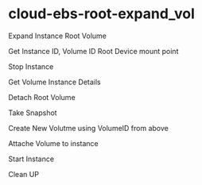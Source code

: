 # cloud-ebs-root-expand_vol
Expand Instance Root Volume

Get Instance ID, Volume ID Root Device mount point

Stop Instance

Get Volume Instance Details 

Detach Root Volume

Take Snapshot

Create New Volutme using VolumeID from above

Attache Volume to instance

Start Instance

Clean UP
